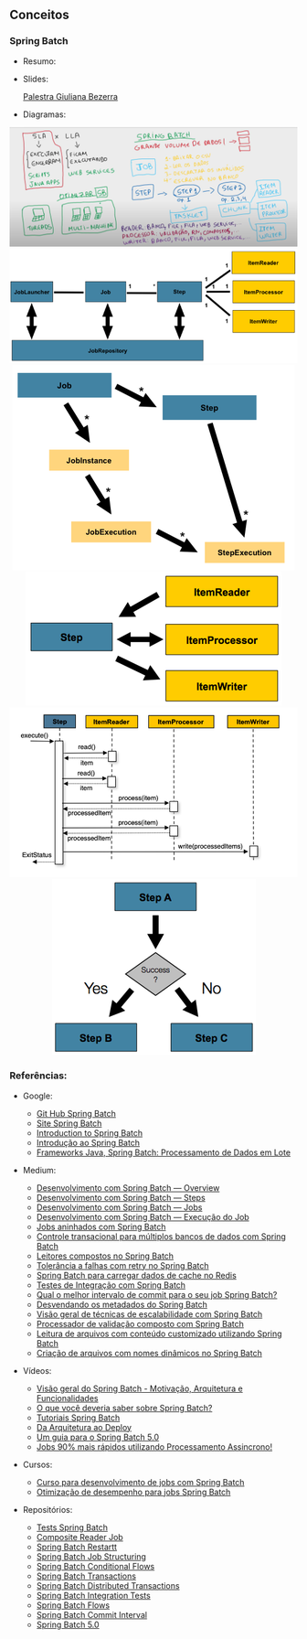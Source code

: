 ## Conceitos
  ### Spring Batch
  - Resumo:
  
  - Slides:
    
    [Palestra Giuliana Bezerra](https://github.com/EullerHenrique/api_pagamento_spring_batch_2025/blob/main/slides/slides_giuliana_bezerra.pdf)
  - Diagramas:
    
<div align="center">
  <img src="https://github.com/EullerHenrique/api_pagamento_spring_batch_2025/blob/main/imgs/img_6.png" alt="Imagem 3" />

  <img src="https://github.com/EullerHenrique/api_pagamento_spring_batch_2025/blob/main/imgs/img_1.png" alt="Imagem 1" />
  <img src="https://github.com/EullerHenrique/api_pagamento_spring_batch_2025/blob/main/imgs/img_4.png" alt="Imagem 3" />
  <br>
  <img src="https://github.com/EullerHenrique/api_pagamento_spring_batch_2025/blob/main/imgs/img_2.png" alt="Imagem 2" />
  <img src="https://github.com/EullerHenrique/api_pagamento_spring_batch_2025/blob/main/imgs/img_3.png" alt="Imagem 3" />
  <img src="https://github.com/EullerHenrique/api_pagamento_spring_batch_2025/blob/main/imgs/img_5.png" alt="Imagem 3" />
</div>

    
### Referências:

  - Google:
    - [Git Hub Spring Batch](https://github.com/spring-projects/spring-batch)
    - [Site Spring Batch](https://spring.io/batch)
    - [Introduction to Spring Batch](https://www.baeldung.com/introduction-to-spring-batch)
    - [Introdução ao Spring Batch](https://www.devmedia.com.br/introducao-ao-spring-batch/33284)
    - [Frameworks Java, Spring Batch: Processamento de Dados em Lote](https://www.dio.me/articles/spring-batch-processamento-de-dados-em-lote)
   
  - Medium:
    - [Desenvolvimento com Spring Batch — Overview](https://giulianabezerra.medium.com/spring-batch-para-desenvolvimento-de-jobs-1674ec5b9a20)
    - [Desenvolvimento com Spring Batch — Steps](https://giulianabezerra.medium.com/desenvolvimento-com-spring-batch-steps-4d42af2696ec)
    - [Desenvolvimento com Spring Batch — Jobs](https://giulianabezerra.medium.com/desenvolvimento-com-spring-batch-jobs-b4363dd6c676)
    - [Desenvolvimento com Spring Batch — Execução do Job](https://giulianabezerra.medium.com/desenvolvimento-com-spring-batch-execu%C3%A7%C3%A3o-do-job-4bc406152f3d)
    - [Jobs aninhados com Spring Batch](https://giulianabezerra.medium.com/jobs-aninhados-com-spring-batch-8deb02bff1e1)
    - [Controle transacional para múltiplos bancos de dados com Spring Batch](https://giulianabezerra.medium.com/controle-transacional-para-multiplos-datasources-com-spring-batch-acd87095813d)
    - [Leitores compostos no Spring Batch](https://giulianabezerra.medium.com/leitores-compostos-no-spring-batch-2775f9d7a243)
    - [Tolerância a falhas com retry no Spring Batch](https://giulianabezerra.medium.com/tolerancia-a-falhas-com-retry-no-spring-batch-786db305ec13)
    - [Spring Batch para carregar dados de cache no Redis](https://giulianabezerra.medium.com/spring-batch-para-carregar-dados-de-cache-no-redis-c82f75c45bd6)
    - [Testes de Integração com Spring Batch](https://giulianabezerra.medium.com/testes-de-integracao-com-spring-batch-2e019787d081)
    - [Qual o melhor intervalo de commit para o seu job Spring Batch?](https://giulianabezerra.medium.com/qual-o-melhor-intervalo-de-commit-para-o-seu-job-spring-batch-3d32e01960a4)
    - [Desvendando os metadados do Spring Batch](https://giulianabezerra.medium.com/desvendando-os-metadados-do-spring-batch-8cd2eb897813)
    - [Visão geral de técnicas de escalabilidade com Spring Batch](https://giulianabezerra.medium.com/visao-geral-de-tecnicas-de-escalabilidade-com-spring-batch-a3789a6232d8)
    - [Processador de validação composto com Spring Batch](https://giulianabezerra.medium.com/processador-de-validacao-composto-com-spring-batch-bc572c129f84)
    - [Leitura de arquivos com conteúdo customizado utilizando Spring Batch](https://giulianabezerra.medium.com/leitura-de-arquivos-com-conteudo-customizado-utilizando-spring-batch-b72be2243c27)
    - [Criação de arquivos com nomes dinâmicos no Spring Batch](https://giulianabezerra.medium.com/criacao-de-arquivos-com-nomes-dinamicos-no-spring-batch-5e4667dda6e0)
      
  - Vídeos: 
    - [Visão geral do Spring Batch - Motivação, Arquitetura e Funcionalidades](https://www.youtube.com/watch?v=xcWwKsnn2lA)
    - [O que você deveria saber sobre Spring Batch?](https://www.youtube.com/watch?v=ACaKKm00Tts)
    - [Tutoriais Spring Batch](https://www.youtube.com/playlist?list=PLiFLtuN04BS07Yw7rnoz1ytWCLu8yteVv)
    - [Da Arquitetura ao Deploy](https://www.youtube.com/playlist?list=PLiFLtuN04BS1c-JvhKFxYyeD-GVtnwUcx)
    - [Um guia para o Spring Batch 5.0](https://www.youtube.com/watch?v=Jzf9ofPy_xk)
    - [Jobs 90% mais rápidos utilizando Processamento Assincrono!](https://www.youtube.com/watch?v=AbQcWO91Bx4&list=PLiFLtuN04BS07Yw7rnoz1ytWCLu8yteVv&index=11)

  - Cursos:
    - [Curso para desenvolvimento de jobs com Spring Batch](https://www.udemy.com/course/curso-para-desenvolvimento-de-jobs-com-spring-batch)
    - [Otimização de desempenho para jobs Spring Batch](https://www.udemy.com/course/otimizacao-de-desempenho-para-jobs-spring-batch)
   
  - Repositórios:
    - [Tests Spring Batch](https://github.com/giuliana-bezerra/TestsSpringBatch)
    - [Composite Reader Job](https://github.com/giuliana-bezerra/LeitorCompostoJob)
    - [Spring Batch Restartt](https://github.com/giuliana-bezerra/sb-restart)
    - [Spring Batch Job Structuring](https://github.com/giuliana-bezerra/sb-job-structuring)
    - [Spring Batch Conditional Flows](https://github.com/giuliana-bezerra/sb-conditional-flows)
    - [Spring Batch Transactions](https://github.com/giuliana-bezerra/sb-transactions)
    - [Spring Batch Distributed Transactions](https://github.com/giuliana-bezerra/sb-distributed-transactions)
    - [Spring Batch Integration Tests](https://github.com/giuliana-bezerra/sb-integration-tests)
    - [Spring Batch Flows](https://github.com/giuliana-bezerra/springbatch-flows)
    - [Spring Batch Commit Interval](https://github.com/giuliana-bezerra/sb-commit-interval)
    - [Spring Batch 5.0](https://github.com/giuliana-bezerra/guide-sb-v5)
